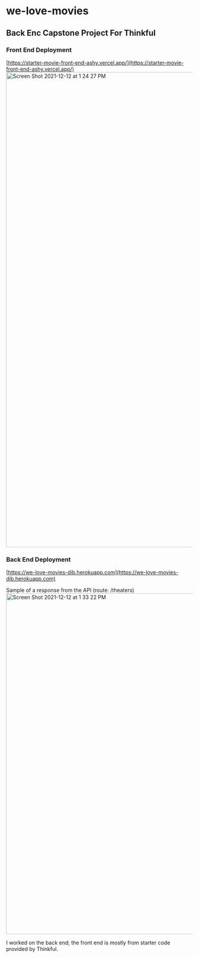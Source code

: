 # we-love-movies
## Back Enc Capstone Project For Thinkful

### Front End Deployment
[https://starter-movie-front-end-ashy.vercel.app/](https://starter-movie-front-end-ashy.vercel.app/)
<img width="1279" alt="Screen Shot 2021-12-12 at 1 24 27 PM" src="https://user-images.githubusercontent.com/42151098/145727306-32203e2f-ab20-422b-9691-17cb9a06dc0d.png">

### Back End Deployment
[https://we-love-movies-djb.herokuapp.com](https://we-love-movies-djb.herokuapp.com)

Sample of a response from the API (route: /theaters)
<img width="918" alt="Screen Shot 2021-12-12 at 1 33 22 PM" src="https://user-images.githubusercontent.com/42151098/145727295-b87220a4-a7d9-4ddd-9e48-ba322db4ef34.png">

I worked on the back end; the front end is mostly from starter code provided by Thinkful.
